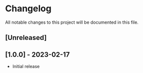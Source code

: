 # Changelog

All notable changes to this project will be documented in this file.

## [Unreleased]

## [1.0.0] - 2023-02-17
- Initial release
